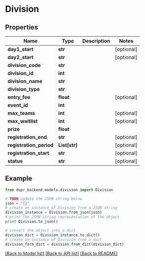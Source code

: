 # Division


## Properties
Name | Type | Description | Notes
------------ | ------------- | ------------- | -------------
**day1_start** | **str** |  | [optional] 
**day2_start** | **str** |  | [optional] 
**division_code** | **str** |  | 
**division_id** | **int** |  | 
**division_name** | **str** |  | 
**division_type** | **str** |  | 
**entry_fee** | **float** |  | [optional] 
**event_id** | **int** |  | 
**max_teams** | **int** |  | [optional] 
**max_waitlist** | **int** |  | [optional] 
**prize** | **float** |  | 
**registration_end** | **str** |  | [optional] 
**registration_period** | **List[str]** |  | [optional] 
**registration_start** | **str** |  | [optional] 
**status** | **str** |  | [optional] 

## Example

```python
from dupr_backend.models.division import Division

# TODO update the JSON string below
json = "{}"
# create an instance of Division from a JSON string
division_instance = Division.from_json(json)
# print the JSON string representation of the object
print Division.to_json()

# convert the object into a dict
division_dict = division_instance.to_dict()
# create an instance of Division from a dict
division_form_dict = division.from_dict(division_dict)
```
[[Back to Model list]](../README.md#documentation-for-models) [[Back to API list]](../README.md#documentation-for-api-endpoints) [[Back to README]](../README.md)


